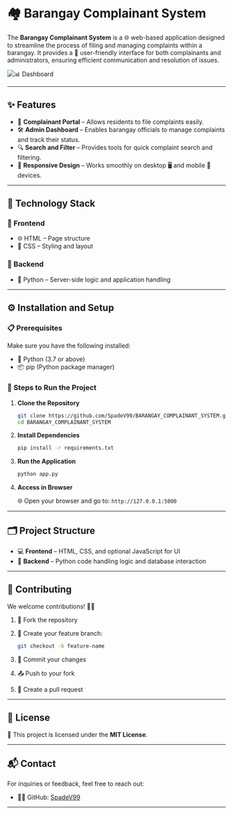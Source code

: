 

# 🏘️ Barangay Complainant System

The **Barangay Complainant System** is a 🌐 web-based application designed to streamline the process of filing and managing complaints within a barangay. It provides a 
👤 user-friendly interface for both complainants and administrators, ensuring efficient communication and resolution of issues.

![📊 Dashboard](https://via.placeholder.com/800x400.png?text=Barangay+Complainant+System+Dashboard)

---

## ✨ Features

* 📝 **Complainant Portal** – Allows residents to file complaints easily.
* 🛠️ **Admin Dashboard** – Enables barangay officials to manage complaints and track their status.
* 🔍 **Search and Filter** – Provides tools for quick complaint search and filtering.
* 📱 **Responsive Design** – Works smoothly on desktop 🖥️ and mobile 📱 devices.

---

## 🧰 Technology Stack

### 🎨 Frontend

* 🌐 HTML – Page structure
* 🎨 CSS – Styling and layout

### 🧠 Backend

* 🐍 Python – Server-side logic and application handling

---

## ⚙️ Installation and Setup

### 📋 Prerequisites

Make sure you have the following installed:

* 🐍 Python (3.7 or above)
* 📦 pip (Python package manager)

### 🚀 Steps to Run the Project

1. **Clone the Repository**

   ```bash
   git clone https://github.com/SpadeV99/BARANGAY_COMPLAINANT_SYSTEM.git
   cd BARANGAY_COMPLAINANT_SYSTEM
   ```

2. **Install Dependencies**

   ```bash
   pip install -r requirements.txt
   ```

3. **Run the Application**

   ```bash
   python app.py
   ```

4. **Access in Browser**

   🌐 Open your browser and go to:
   `http://127.0.0.1:5000`

---

## 🗂️ Project Structure

* 💻 **Frontend** – HTML, CSS, and optional JavaScript for UI
* 🧮 **Backend** – Python code handling logic and database interaction

---

## 🤝 Contributing

We welcome contributions! 🧑‍💻

1. 🍴 Fork the repository
2. 🌿 Create your feature branch:

   ```bash
   git checkout -b feature-name
   ```
3. 💾 Commit your changes
4. 📤 Push to your fork
5. 🔁 Create a pull request

---

## 📄 License

📜 This project is licensed under the **MIT License**.

---

## 📬 Contact

For inquiries or feedback, feel free to reach out:

* 🧑‍💻 GitHub: [SpadeV99](https://github.com/SpadeV99)

---
